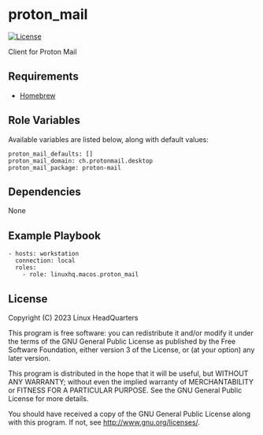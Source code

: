 # proton\_mail

[![License](https://img.shields.io/badge/license-GPLv3-lightgreen)](https://www.gnu.org/licenses/gpl-3.0.en.html#license-text)

Client for Proton Mail

## Requirements

* [Homebrew](https://brew.sh)

## Role Variables

Available variables are listed below, along with default values:

    proton_mail_defaults: []
    proton_mail_domain: ch.protonmail.desktop
    proton_mail_package: proton-mail

## Dependencies

None

## Example Playbook

    - hosts: workstation
      connection: local
      roles:
        - role: linuxhq.macos.proton_mail

## License

Copyright (C) 2023 Linux HeadQuarters

This program is free software: you can redistribute it and/or modify
it under the terms of the GNU General Public License as published by
the Free Software Foundation, either version 3 of the License, or
(at your option) any later version.

This program is distributed in the hope that it will be useful,
but WITHOUT ANY WARRANTY; without even the implied warranty of
MERCHANTABILITY or FITNESS FOR A PARTICULAR PURPOSE. See the
GNU General Public License for more details.

You should have received a copy of the GNU General Public License
along with this program. If not, see <http://www.gnu.org/licenses/>.
